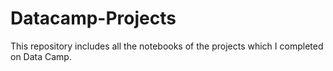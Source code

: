 # Datacamp-Projects
This repository includes all the notebooks of the projects which I completed on Data Camp.
